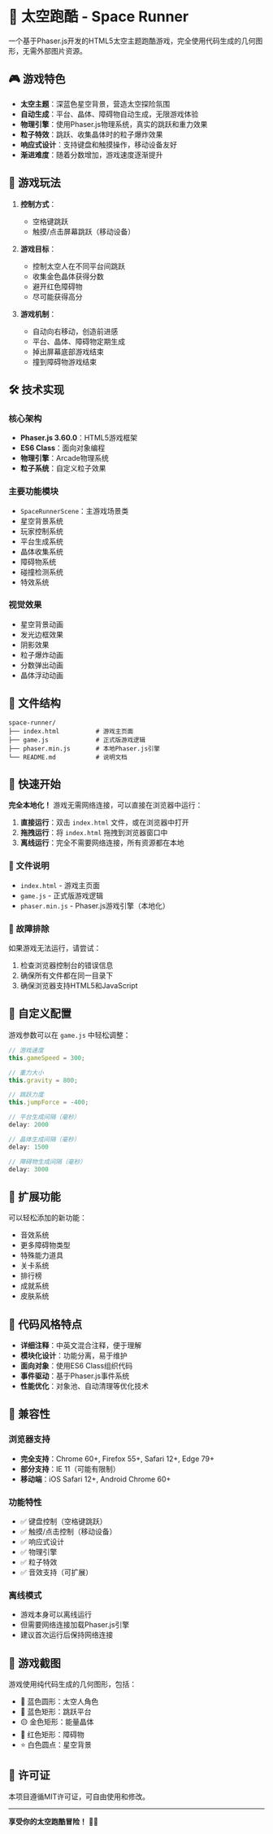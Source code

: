 # 🚀 太空跑酷 - Space Runner

一个基于Phaser.js开发的HTML5太空主题跑酷游戏，完全使用代码生成的几何图形，无需外部图片资源。

## 🎮 游戏特色

- **太空主题**：深蓝色星空背景，营造太空探险氛围
- **自动生成**：平台、晶体、障碍物自动生成，无限游戏体验
- **物理引擎**：使用Phaser.js物理系统，真实的跳跃和重力效果
- **粒子特效**：跳跃、收集晶体时的粒子爆炸效果
- **响应式设计**：支持键盘和触摸操作，移动设备友好
- **渐进难度**：随着分数增加，游戏速度逐渐提升

## 🎯 游戏玩法

1. **控制方式**：
   - 空格键跳跃
   - 触摸/点击屏幕跳跃（移动设备）

2. **游戏目标**：
   - 控制太空人在不同平台间跳跃
   - 收集金色晶体获得分数
   - 避开红色障碍物
   - 尽可能获得高分

3. **游戏机制**：
   - 自动向右移动，创造前进感
   - 平台、晶体、障碍物定期生成
   - 掉出屏幕底部游戏结束
   - 撞到障碍物游戏结束

## 🛠️ 技术实现

### 核心架构
- **Phaser.js 3.60.0**：HTML5游戏框架
- **ES6 Class**：面向对象编程
- **物理引擎**：Arcade物理系统
- **粒子系统**：自定义粒子效果

### 主要功能模块
- `SpaceRunnerScene`：主游戏场景类
- 星空背景系统
- 玩家控制系统
- 平台生成系统
- 晶体收集系统
- 障碍物系统
- 碰撞检测系统
- 特效系统

### 视觉效果
- 星空背景动画
- 发光边框效果
- 阴影效果
- 粒子爆炸动画
- 分数弹出动画
- 晶体浮动动画

## 📁 文件结构

```
space-runner/
├── index.html          # 游戏主页面
├── game.js             # 正式版游戏逻辑
├── phaser.min.js       # 本地Phaser.js引擎
└── README.md           # 说明文档
```

## 🚀 快速开始

**完全本地化！** 游戏无需网络连接，可以直接在浏览器中运行：

1. **直接运行**：双击 `index.html` 文件，或在浏览器中打开
2. **拖拽运行**：将 `index.html` 拖拽到浏览器窗口中
3. **离线运行**：完全不需要网络连接，所有资源都在本地

### 📁 文件说明
- `index.html` - 游戏主页面
- `game.js` - 正式版游戏逻辑
- `phaser.min.js` - Phaser.js游戏引擎（本地化）

### 🔧 故障排除
如果游戏无法运行，请尝试：
1. 检查浏览器控制台的错误信息
2. 确保所有文件都在同一目录下
3. 确保浏览器支持HTML5和JavaScript

## 🎨 自定义配置

游戏参数可以在 `game.js` 中轻松调整：

```javascript
// 游戏速度
this.gameSpeed = 300;

// 重力大小
this.gravity = 800;

// 跳跃力度
this.jumpForce = -400;

// 平台生成间隔（毫秒）
delay: 2000

// 晶体生成间隔（毫秒）
delay: 1500

// 障碍物生成间隔（毫秒）
delay: 3000
```

## 🔧 扩展功能

可以轻松添加的新功能：

- 音效系统
- 更多障碍物类型
- 特殊能力道具
- 关卡系统
- 排行榜
- 成就系统
- 皮肤系统

## 🌟 代码风格特点

- **详细注释**：中英文混合注释，便于理解
- **模块化设计**：功能分离，易于维护
- **面向对象**：使用ES6 Class组织代码
- **事件驱动**：基于Phaser.js事件系统
- **性能优化**：对象池、自动清理等优化技术

## 📱 兼容性

### 浏览器支持
- **完全支持**：Chrome 60+, Firefox 55+, Safari 12+, Edge 79+
- **部分支持**：IE 11（可能有限制）
- **移动端**：iOS Safari 12+, Android Chrome 60+

### 功能特性
- ✅ 键盘控制（空格键跳跃）
- ✅ 触摸/点击控制（移动设备）
- ✅ 响应式设计
- ✅ 物理引擎
- ✅ 粒子特效
- ✅ 音效支持（可扩展）

### 离线模式
- 游戏本身可以离线运行
- 但需要网络连接加载Phaser.js引擎
- 建议首次运行后保持网络连接

## 🎯 游戏截图

游戏使用纯代码生成的几何图形，包括：
- 🔵 蓝色圆形：太空人角色
- 🔷 蓝色矩形：跳跃平台
- 🟡 金色矩形：能量晶体
- 🔴 红色矩形：障碍物
- ⭐ 白色圆点：星空背景

## 📄 许可证

本项目遵循MIT许可证，可自由使用和修改。

---

**享受你的太空跑酷冒险！** 🚀✨
